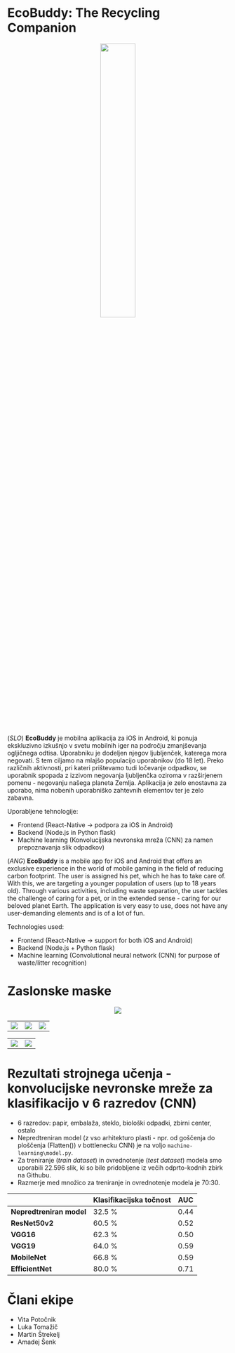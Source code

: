 # EcoBuddy: The Recycling Companion

<p align="center" >
  <img width='40%' heigth='40%' src="https://github.com/BestHack-poggers/besthack-2023/blob/master/images/Character-green_Idle.gif" />
</p>

(*SLO*)
**EcoBuddy** je mobilna aplikacija za iOS in Android, ki ponuja ekskluzivno izkušnjo v svetu mobilnih iger na področju zmanjševanja ogljičnega odtisa. Uporabniku je dodeljen njegov ljubljenček, katerega mora negovati. S tem ciljamo na mlajšo populacijo uporabnikov (do 18 let). Preko različnih aktivnosti, pri kateri prištevamo tudi ločevanje odpadkov, se uporabnik spopada z izzivom negovanja ljubljenčka oziroma v razširjenem pomenu - negovanju našega planeta Zemlja. Aplikacija je zelo enostavna za uporabo, nima nobenih uporabniško zahtevnih elementov ter je zelo zabavna.

Uporabljene tehnologije:
- Frontend (React-Native -> podpora za iOS in Android)
- Backend (Node.js in Python flask)
- Machine learning (Konvolucijska nevronska mreža (CNN) za namen prepoznavanja slik odpadkov)

(*ANG*)
**EcoBuddy** is a mobile app for iOS and Android that offers an exclusive experience in the world of mobile gaming in the field of reducing carbon footprint. The user is assigned his pet, which he has to take care of. With this, we are targeting a younger population of users (up to 18 years old). Through various activities, including waste separation, the user tackles the challenge of caring for a pet, or in the extended sense - caring for our beloved planet Earth. The application is very easy to use, does not have any user-demanding elements and is of a lot of fun.

Technologies used:
- Frontend (React-Native -> support for both iOS and Android)
- Backend (Node.js + Python flask)
- Machine learning (Convolutional neural network (CNN) for purpose of waste/litter recognition)

# Zaslonske maske
<p align="center" >
  <img src="https://github.com/BestHack-poggers/besthack-2023/blob/master/images/Selection.png" />
</p>
<table>
  <tr>
    <td><img src="https://github.com/BestHack-poggers/besthack-2023/blob/master/images/Sign-in.png" /></td>
    <td><img src="https://github.com/BestHack-poggers/besthack-2023/blob/master/images/Sign-in-2.png" /></td>
    <td><img src="https://github.com/BestHack-poggers/besthack-2023/blob/master/images/Sign-in-3.png" /></td>
  </tr>
</table>
<table>
  <tr align="center">
    <td><img src="https://github.com/BestHack-poggers/besthack-2023/blob/master/images/Character-customization.png" /></td>
    <td><img src="https://github.com/BestHack-poggers/besthack-2023/blob/master/images/Home-screen-2.png" /></td>
  </tr>
</table>

# Rezultati strojnega učenja - konvolucijske nevronske mreže za klasifikacijo v 6 razredov (CNN)

* 6 razredov: papir, embalaža, steklo, biološki odpadki, zbirni center, ostalo
* Nepredtreniran model (z vso arhitekturo plasti - npr. od goščenja do ploščenja (Flatten()) v bottlenecku CNN) je na voljo ```machine-learning\model.py```.
* Za treniranje (*train dataset*) in ovrednotenje (*test dataset*) modela smo uporabili 22.596 slik, ki so bile pridobljene iz večih odprto-kodnih zbirk na Githubu.
* Razmerje med množico za treniranje in ovrednotenje modela je 70:30.

|  | Klasifikacijska točnost | AUC |
| ---------------|----------------|-----------------|
| **Nepredtreniran model** | 32.5 % | 0.44  |
| **ResNet50v2** | 60.5 % | 0.52  |
| **VGG16** | 62.3 % | 0.50 |
| **VGG19** | 64.0 % | 0.59  |
| **MobileNet** | 66.8 % | 0.59  |
| **EfficientNet** | 80.0 % | 0.71  |

# Člani ekipe

* Vita Potočnik
* Luka Tomažič
* Martin  Štrekelj
* Amadej Šenk
